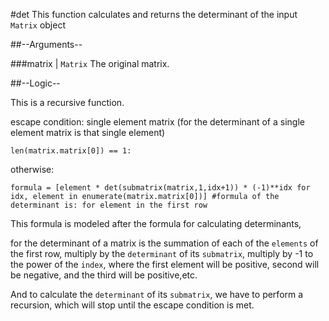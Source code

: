 #det
This function calculates and returns the determinant of the input `Matrix` object

##--Arguments--

###matrix | `Matrix`
The original matrix.

##--Logic--

This is a recursive function.

escape condition: single element matrix (for the determinant of a single element matrix is that single element)

	len(matrix.matrix[0]) == 1: 
	
otherwise:

	formula = [element * det(submatrix(matrix,1,idx+1)) * (-1)**idx for idx, element in enumerate(matrix.matrix[0])] #formula of the determinant is: for element in the first row
	
This formula is modeled after the formula for calculating determinants,

for the determinant of a matrix is the summation of each of the `elements` of the first row, 
multiply by the `determinant` of its `submatrix`, multiply by -1 to the power of the `index`, 
where the first element will be positive, second will be negative, and the third will be positive,etc.

And to calculate the `determinant` of its `submatrix`, we have to perform a recursion, which will stop until the 
escape condition is met.